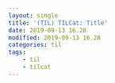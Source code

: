 ```yaml
---
layout: single
title: '(TIL) TILCat: Title'
date: 2019-09-13 16.28
modified: 2019-09-13 16.28
categories: til
tags:
    - til
    - tilcat
---
```

